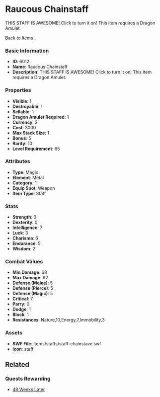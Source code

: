 # Raucous Chainstaff

THIS STAFF IS AWESOME!
Click to turn it on! This item requires a Dragon Amulet.

[Back to Items](../items.md)

### Basic Information

- **ID**: 6012
- **Name**: Raucous Chainstaff
- **Description**: THIS STAFF IS AWESOME!
Click to turn it on! This item requires a Dragon Amulet.

### Properties

- **Visible**: 1
- **Destroyable**: 1
- **Sellable**: 1
- **Dragon Amulet Required**: 1
- **Currency**: 2
- **Cost**: 3000
- **Max Stack Size**: 1
- **Bonus**: 5
- **Rarity**: 10
- **Level Requirement**: 65

### Attributes

- **Type**: Magic
- **Element**: Metal
- **Category**: 1
- **Equip Spot**: Weapon
- **Item Type**: Staff

### Stats

- **Strength**: 0
- **Dexterity**: 0
- **Intelligence**: 7
- **Luck**: 3
- **Charisma**: 6
- **Endurance**: 5
- **Wisdom**: 2

### Combat Values

- **Min Damage**: 68
- **Max Damage**: 92
- **Defense (Melee)**: 5
- **Defense (Pierce)**: 5
- **Defense (Magic)**: 5
- **Critical**: 7
- **Parry**: 0
- **Dodge**: 1
- **Block**: 1
- **Resistances**: Nature,10,Energy,7,Immobility,3

### Assets

- **SWF File**: items/staffs/staff-chainstave.swf
- **Icon**: staff

## Related

### Quests Rewarding

- [48 Weeks Later](../quests/817-48-weeks-later.md)

